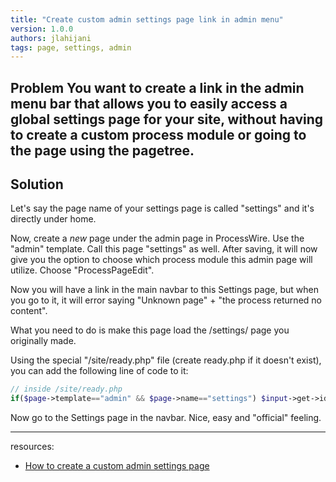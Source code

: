 ```yaml
---
title: "Create custom admin settings page link in admin menu"
version: 1.0.0
authors: jlahijani
tags: page, settings, admin
---
```


## Problem You want to create a link in the admin menu bar that allows you to easily access a global settings page for your site, without having to create a custom process module or going to the page using the pagetree.

## Solution

Let's say the page name of your settings page is called "settings" and it's directly under home.

Now, create a _new_ page under the admin page in ProcessWire. Use the "admin" template. Call this page "settings" as well. After saving, it will now give you the option to choose which process module this admin page will utilize. Choose "ProcessPageEdit".

Now you will have a link in the main navbar to this Settings page, but when you go to it, it will error saying "Unknown page" + "the process returned no content".

What you need to do is make this page load the /settings/ page you originally made.

Using the special "/site/ready.php" file (create ready.php if it doesn't exist), you can add the following line of code to it:

```php
// inside /site/ready.php
if($page->template=="admin" && $page->name=="settings") $input->get->id = $pages->get("/settings/")->id;
```

Now go to the Settings page in the navbar. Nice, easy and "official" feeling.

---

resources:

-   [How to create a custom admin settings page](https://processwire.com/talk/topic/6388-how-to-create-a-custom-admin-settings-page/?p=99829)
